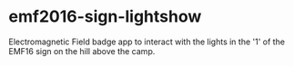 # emf2016-sign-lightshow
Electromagnetic Field badge app to interact with the lights in the '1' of the EMF16 sign on the hill above the camp.
